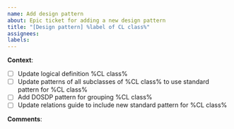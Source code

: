 ```yaml
---
name: Add design pattern
about: Epic ticket for adding a new design pattern
title: "[Design pattern] %label of CL class%"
assignees: 
labels:
---
```


**Context**:

- [ ] Update logical definition %CL class%
- [ ] Update patterns of all subclasses of %CL class% to use standard pattern for %CL class%
- [ ] Add DOSDP pattern for grouping %CL class%
- [ ] Update relations guide to include new standard pattern for %CL class%

**Comments**:


